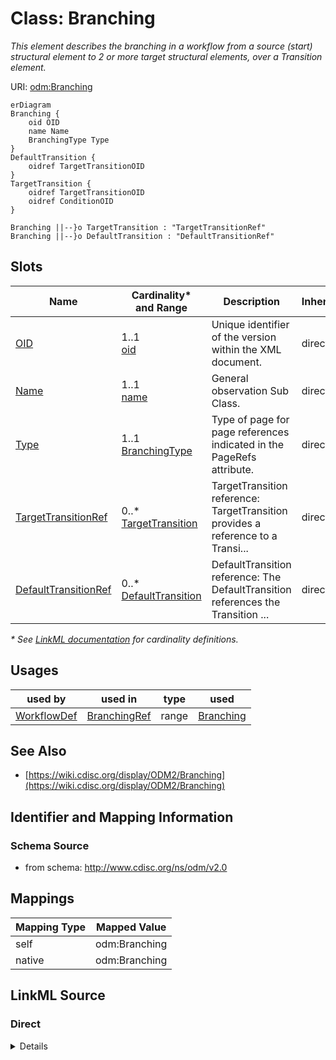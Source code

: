 # Class: Branching

_This element describes the branching in a workflow from a source (start) structural element to 2 or more target structural elements, over a Transition element._




URI: [odm:Branching](http://www.cdisc.org/ns/odm/v2.0/Branching)


```mermaid
erDiagram
Branching {
    oid OID  
    name Name  
    BranchingType Type  
}
DefaultTransition {
    oidref TargetTransitionOID  
}
TargetTransition {
    oidref TargetTransitionOID  
    oidref ConditionOID  
}

Branching ||--}o TargetTransition : "TargetTransitionRef"
Branching ||--}o DefaultTransition : "DefaultTransitionRef"

```



<!-- no inheritance hierarchy -->


## Slots

| Name | Cardinality* and Range | Description | Inheritance |
| ---  | --- | --- | --- |
| [OID](OID.md) | 1..1 <br/> [oid](oid.md) | Unique identifier of the version within the XML document. | direct |
| [Name](Name.md) | 1..1 <br/> [name](name.md) | General observation Sub Class. | direct |
| [Type](Type.md) | 1..1 <br/> [BranchingType](BranchingType.md) | Type of page for page references indicated in the PageRefs attribute. | direct |
| [TargetTransitionRef](TargetTransitionRef.md) | 0..* <br/> [TargetTransition](TargetTransition.md) | TargetTransition reference: TargetTransition provides a reference to a Transi... | direct |
| [DefaultTransitionRef](DefaultTransitionRef.md) | 0..* <br/> [DefaultTransition](DefaultTransition.md) | DefaultTransition reference: The DefaultTransition references the Transition ... | direct |

_* See [LinkML documentation](https://linkml.io/linkml/schemas/slots.html#slot-cardinality) for cardinality definitions._




## Usages

| used by | used in | type | used |
| ---  | --- | --- | --- |
| [WorkflowDef](WorkflowDef.md) | [BranchingRef](BranchingRef.md) | range | [Branching](Branching.md) |






## See Also

* [https://wiki.cdisc.org/display/ODM2/Branching](https://wiki.cdisc.org/display/ODM2/Branching)

## Identifier and Mapping Information







### Schema Source


* from schema: http://www.cdisc.org/ns/odm/v2.0





## Mappings

| Mapping Type | Mapped Value |
| ---  | ---  |
| self | odm:Branching |
| native | odm:Branching |





## LinkML Source

<!-- TODO: investigate https://stackoverflow.com/questions/37606292/how-to-create-tabbed-code-blocks-in-mkdocs-or-sphinx -->

### Direct

<details>
```yaml
name: Branching
description: This element describes the branching in a workflow from a source (start)
  structural element to 2 or more target structural elements, over a Transition element.
from_schema: http://www.cdisc.org/ns/odm/v2.0
see_also:
- https://wiki.cdisc.org/display/ODM2/Branching
rank: 1000
slots:
- OID
- Name
- Type
- TargetTransitionRef
- DefaultTransitionRef
slot_usage:
  OID:
    name: OID
    comments:
    - 'Required

      range: oid

      The Branching/@OID attribute must be unique within the Study/MetaDataVersion.'
    domain_of:
    - Study
    - MetaDataVersion
    - Standard
    - ValueListDef
    - WhereClauseDef
    - StudyEventGroupDef
    - StudyEventDef
    - ItemGroupDef
    - ItemDef
    - CodeList
    - MethodDef
    - ConditionDef
    - CommentDef
    - StudyIndication
    - StudyIntervention
    - StudyObjective
    - StudyEndPoint
    - StudyTargetPopulation
    - StudyEstimand
    - Arm
    - Epoch
    - StudyParameter
    - StudyTiming
    - TransitionTimingConstraint
    - AbsoluteTimingConstraint
    - RelativeTimingConstraint
    - DurationTimingConstraint
    - WorkflowDef
    - Transition
    - Branching
    - Criterion
    - User
    - Organization
    - Location
    - SignatureDef
    - Query
    range: oid
    required: true
  Name:
    name: Name
    comments:
    - 'Required

      range: name

      The Branching/@Name attribute must be unique within the set of Study/MetaDataVersion/WorkflowDefs'
    domain_of:
    - Alias
    - MetaDataVersion
    - Standard
    - StudyEventGroupDef
    - StudyEventDef
    - ItemGroupDef
    - Class
    - SubClass
    - SourceItem
    - Resource
    - ItemDef
    - CodeList
    - MethodDef
    - Parameter
    - ReturnValue
    - ConditionDef
    - StudyObjective
    - StudyEndPoint
    - StudyTargetPopulation
    - StudyEstimand
    - Arm
    - Epoch
    - StudyTiming
    - TransitionTimingConstraint
    - AbsoluteTimingConstraint
    - RelativeTimingConstraint
    - DurationTimingConstraint
    - WorkflowDef
    - Transition
    - Branching
    - Criterion
    - Organization
    - Location
    - Query
    range: name
    required: true
  Type:
    name: Type
    comments:
    - 'Required

      enum values: (Exclusive | Parallel)

      The TargetTransition element must provide a reference to a ConditionDef when
      the value of Type is "Exclusive".'
    domain_of:
    - TranslatedText
    - PDFPageRef
    - Standard
    - StudyEventDef
    - ItemGroupDef
    - Origin
    - Resource
    - MethodDef
    - StudyEndPoint
    - TransitionTimingConstraint
    - RelativeTimingConstraint
    - Branching
    - Organization
    - Query
    range: BranchingType
    required: true
  TargetTransitionRef:
    name: TargetTransitionRef
    multivalued: true
    domain_of:
    - Branching
    range: TargetTransition
    inlined: true
    inlined_as_list: true
  DefaultTransitionRef:
    name: DefaultTransitionRef
    multivalued: true
    domain_of:
    - Branching
    range: DefaultTransition
    inlined: true
    inlined_as_list: true
class_uri: odm:Branching

```
</details>

### Induced

<details>
```yaml
name: Branching
description: This element describes the branching in a workflow from a source (start)
  structural element to 2 or more target structural elements, over a Transition element.
from_schema: http://www.cdisc.org/ns/odm/v2.0
see_also:
- https://wiki.cdisc.org/display/ODM2/Branching
rank: 1000
slot_usage:
  OID:
    name: OID
    comments:
    - 'Required

      range: oid

      The Branching/@OID attribute must be unique within the Study/MetaDataVersion.'
    domain_of:
    - Study
    - MetaDataVersion
    - Standard
    - ValueListDef
    - WhereClauseDef
    - StudyEventGroupDef
    - StudyEventDef
    - ItemGroupDef
    - ItemDef
    - CodeList
    - MethodDef
    - ConditionDef
    - CommentDef
    - StudyIndication
    - StudyIntervention
    - StudyObjective
    - StudyEndPoint
    - StudyTargetPopulation
    - StudyEstimand
    - Arm
    - Epoch
    - StudyParameter
    - StudyTiming
    - TransitionTimingConstraint
    - AbsoluteTimingConstraint
    - RelativeTimingConstraint
    - DurationTimingConstraint
    - WorkflowDef
    - Transition
    - Branching
    - Criterion
    - User
    - Organization
    - Location
    - SignatureDef
    - Query
    range: oid
    required: true
  Name:
    name: Name
    comments:
    - 'Required

      range: name

      The Branching/@Name attribute must be unique within the set of Study/MetaDataVersion/WorkflowDefs'
    domain_of:
    - Alias
    - MetaDataVersion
    - Standard
    - StudyEventGroupDef
    - StudyEventDef
    - ItemGroupDef
    - Class
    - SubClass
    - SourceItem
    - Resource
    - ItemDef
    - CodeList
    - MethodDef
    - Parameter
    - ReturnValue
    - ConditionDef
    - StudyObjective
    - StudyEndPoint
    - StudyTargetPopulation
    - StudyEstimand
    - Arm
    - Epoch
    - StudyTiming
    - TransitionTimingConstraint
    - AbsoluteTimingConstraint
    - RelativeTimingConstraint
    - DurationTimingConstraint
    - WorkflowDef
    - Transition
    - Branching
    - Criterion
    - Organization
    - Location
    - Query
    range: name
    required: true
  Type:
    name: Type
    comments:
    - 'Required

      enum values: (Exclusive | Parallel)

      The TargetTransition element must provide a reference to a ConditionDef when
      the value of Type is "Exclusive".'
    domain_of:
    - TranslatedText
    - PDFPageRef
    - Standard
    - StudyEventDef
    - ItemGroupDef
    - Origin
    - Resource
    - MethodDef
    - StudyEndPoint
    - TransitionTimingConstraint
    - RelativeTimingConstraint
    - Branching
    - Organization
    - Query
    range: BranchingType
    required: true
  TargetTransitionRef:
    name: TargetTransitionRef
    multivalued: true
    domain_of:
    - Branching
    range: TargetTransition
    inlined: true
    inlined_as_list: true
  DefaultTransitionRef:
    name: DefaultTransitionRef
    multivalued: true
    domain_of:
    - Branching
    range: DefaultTransition
    inlined: true
    inlined_as_list: true
attributes:
  OID:
    name: OID
    description: Unique identifier of the version within the XML document.
    comments:
    - 'Required

      range: oid

      The Branching/@OID attribute must be unique within the Study/MetaDataVersion.'
    from_schema: http://www.cdisc.org/ns/odm/v2.0
    rank: 1000
    identifier: true
    alias: OID
    owner: Branching
    domain_of:
    - Study
    - MetaDataVersion
    - Standard
    - ValueListDef
    - WhereClauseDef
    - StudyEventGroupDef
    - StudyEventDef
    - ItemGroupDef
    - ItemDef
    - CodeList
    - MethodDef
    - ConditionDef
    - CommentDef
    - StudyIndication
    - StudyIntervention
    - StudyObjective
    - StudyEndPoint
    - StudyTargetPopulation
    - StudyEstimand
    - Arm
    - Epoch
    - StudyParameter
    - StudyTiming
    - TransitionTimingConstraint
    - AbsoluteTimingConstraint
    - RelativeTimingConstraint
    - DurationTimingConstraint
    - WorkflowDef
    - Transition
    - Branching
    - Criterion
    - User
    - Organization
    - Location
    - SignatureDef
    - Query
    range: oid
    required: true
  Name:
    name: Name
    description: General observation Sub Class.
    comments:
    - 'Required

      range: name

      The Branching/@Name attribute must be unique within the set of Study/MetaDataVersion/WorkflowDefs'
    from_schema: http://www.cdisc.org/ns/odm/v2.0
    rank: 1000
    alias: Name
    owner: Branching
    domain_of:
    - Alias
    - MetaDataVersion
    - Standard
    - StudyEventGroupDef
    - StudyEventDef
    - ItemGroupDef
    - Class
    - SubClass
    - SourceItem
    - Resource
    - ItemDef
    - CodeList
    - MethodDef
    - Parameter
    - ReturnValue
    - ConditionDef
    - StudyObjective
    - StudyEndPoint
    - StudyTargetPopulation
    - StudyEstimand
    - Arm
    - Epoch
    - StudyTiming
    - TransitionTimingConstraint
    - AbsoluteTimingConstraint
    - RelativeTimingConstraint
    - DurationTimingConstraint
    - WorkflowDef
    - Transition
    - Branching
    - Criterion
    - Organization
    - Location
    - Query
    range: name
    required: true
  Type:
    name: Type
    description: Type of page for page references indicated in the PageRefs attribute.
    comments:
    - 'Required

      enum values: (Exclusive | Parallel)

      The TargetTransition element must provide a reference to a ConditionDef when
      the value of Type is "Exclusive".'
    from_schema: http://www.cdisc.org/ns/odm/v2.0
    rank: 1000
    alias: Type
    owner: Branching
    domain_of:
    - TranslatedText
    - PDFPageRef
    - Standard
    - StudyEventDef
    - ItemGroupDef
    - Origin
    - Resource
    - MethodDef
    - StudyEndPoint
    - TransitionTimingConstraint
    - RelativeTimingConstraint
    - Branching
    - Organization
    - Query
    range: BranchingType
    required: true
  TargetTransitionRef:
    name: TargetTransitionRef
    description: 'TargetTransition reference: TargetTransition provides a reference
      to a Transition element that is the target of a branching.'
    from_schema: http://www.cdisc.org/ns/odm/v2.0
    rank: 1000
    multivalued: true
    identifier: false
    alias: TargetTransitionRef
    owner: Branching
    domain_of:
    - Branching
    range: TargetTransition
    inlined: true
    inlined_as_list: true
  DefaultTransitionRef:
    name: DefaultTransitionRef
    description: 'DefaultTransition reference: The DefaultTransition references the
      Transition that needs to be executed when none of the TargetTransitions can
      be executed.'
    from_schema: http://www.cdisc.org/ns/odm/v2.0
    rank: 1000
    multivalued: true
    identifier: false
    alias: DefaultTransitionRef
    owner: Branching
    domain_of:
    - Branching
    range: DefaultTransition
    inlined: true
    inlined_as_list: true
class_uri: odm:Branching

```
</details>